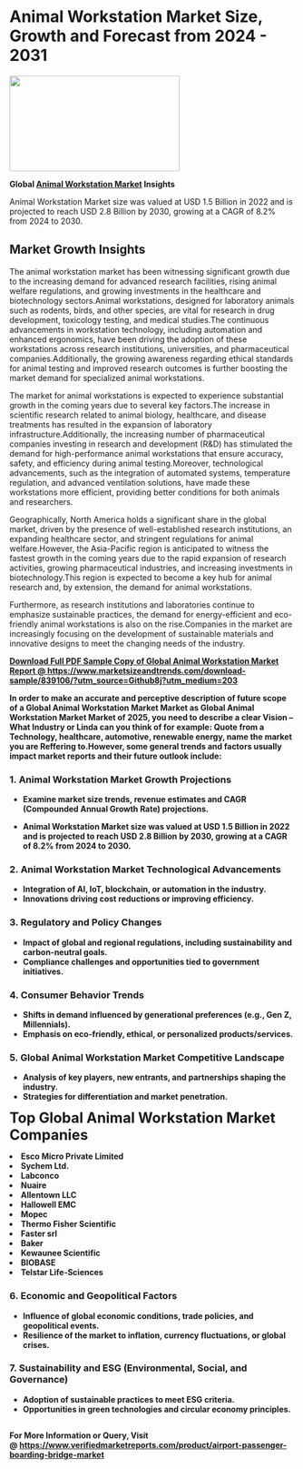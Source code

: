 <H1>Animal Workstation Market Size, Growth and Forecast from 2024 - 2031</H1><img class="aligncenter size-medium wp-image-584254" src="https://thirdeyenews.in/wp-content/uploads/2024/09/Global-Market-Research-300x168.jpeg" alt="" width="300" height="168" /><p><strong>Global&nbsp;<a href="https://www.marketsizeandtrends.com/download-sample/839106/?utm_source=Github8j?utm_medium=203">Animal Workstation Market</a> Insights</strong></p><p>Animal Workstation Market size was valued at USD 1.5 Billion in 2022 and is projected to reach USD 2.8 Billion by 2030, growing at a CAGR of 8.2% from 2024 to 2030.</p><p><h2>Market Growth Insights</h2> <p>The animal workstation market has been witnessing significant growth due to the increasing demand for advanced research facilities, rising animal welfare regulations, and growing investments in the healthcare and biotechnology sectors.Animal workstations, designed for laboratory animals such as rodents, birds, and other species, are vital for research in drug development, toxicology testing, and medical studies.The continuous advancements in workstation technology, including automation and enhanced ergonomics, have been driving the adoption of these workstations across research institutions, universities, and pharmaceutical companies.Additionally, the growing awareness regarding ethical standards for animal testing and improved research outcomes is further boosting the market demand for specialized animal workstations.</p> <p><strong><a href="#"></a></strong></p> <p>The market for animal workstations is expected to experience substantial growth in the coming years due to several key factors.The increase in scientific research related to animal biology, healthcare, and disease treatments has resulted in the expansion of laboratory infrastructure.Additionally, the increasing number of pharmaceutical companies investing in research and development (R&D) has stimulated the demand for high-performance animal workstations that ensure accuracy, safety, and efficiency during animal testing.Moreover, technological advancements, such as the integration of automated systems, temperature regulation, and advanced ventilation solutions, have made these workstations more efficient, providing better conditions for both animals and researchers.</p> <p>Geographically, North America holds a significant share in the global market, driven by the presence of well-established research institutions, an expanding healthcare sector, and stringent regulations for animal welfare.However, the Asia-Pacific region is anticipated to witness the fastest growth in the coming years due to the rapid expansion of research activities, growing pharmaceutical industries, and increasing investments in biotechnology.This region is expected to become a key hub for animal research and, by extension, the demand for animal workstations.</p> <p>Furthermore, as research institutions and laboratories continue to emphasize sustainable practices, the demand for energy-efficient and eco-friendly animal workstations is also on the rise.Companies in the market are increasingly focusing on the development of sustainable materials and innovative designs to meet the changing needs of the industry.</p> <p><strong><a href="#"></p><p><span class=""><strong>Download Full PDF Sample Copy of Global Animal Workstation Market Report</strong> @ <a href="https://www.marketsizeandtrends.com/download-sample/839106/?utm_source=Github8j?utm_medium=203" target="_blank">https://www.marketsizeandtrends.com/download-sample/839106/?utm_source=Github8j?utm_medium=203</a></span></p><p>In order to make an accurate and perceptive description of future scope of a Global&nbsp;Animal Workstation Market Market as Global&nbsp;Animal Workstation Market Market of 2025, you need to describe a clear Vision &ndash; What Industry or Linda can you think of for example: Quote from a Technology, healthcare, automotive, renewable energy, name the market you are Reffering to.However, some general trends and factors usually impact market reports and their future outlook include:</p><h3>1.&nbsp;<strong>Animal Workstation Market Growth Projections</strong></h3><ul><li>Examine market size trends, revenue estimates and CAGR (Compounded Annual Growth Rate) projections.</li><li><p>Animal Workstation Market size was valued at USD 1.5 Billion in 2022 and is projected to reach USD 2.8 Billion by 2030, growing at a CAGR of 8.2% from 2024 to 2030.</p></li></ul><h3>2.&nbsp;<strong>Animal Workstation Market Technological Advancements</strong></h3><ul><li>Integration of AI, IoT, blockchain, or automation in the industry.</li><li>Innovations driving cost reductions or improving efficiency.</li></ul><h3>3.&nbsp;<strong>Regulatory and Policy Changes</strong></h3><ul><li>Impact of global and regional regulations, including sustainability and carbon-neutral goals.</li><li>Compliance challenges and opportunities tied to government initiatives.</li></ul><h3>4.&nbsp;<strong>Consumer Behavior Trends</strong></h3><ul><li>Shifts in demand influenced by generational preferences (e.g., Gen Z, Millennials).</li><li>Emphasis on eco-friendly, ethical, or personalized products/services.</li></ul><h3>5.&nbsp;<strong>Global Animal Workstation Market Competitive Landscape</strong></h3><ul><li>Analysis of key players, new entrants, and partnerships shaping the industry.</li><li>Strategies for differentiation and market penetration.</li></ul><p data-pm-slice="1 1 []"><span style="color: inherit; font-family: inherit; font-size: 25px;">Top Global Animal Workstation Market Companies</span></p><div class="" data-test-id=""><p><li>Esco Micro Private Limited</li><li> Sychem Ltd.</li><li> Labconco</li><li> Nuaire</li><li> Allentown LLC</li><li> Hallowell EMC</li><li> Mopec</li><li> Thermo Fisher Scientific</li><li> Faster srl</li><li> Baker</li><li> Kewaunee Scientific</li><li> BIOBASE</li><li> Telstar Life-Sciences</li></p></div><h3>6.&nbsp;<strong>Economic and Geopolitical Factors</strong></h3><ul><li>Influence of global economic conditions, trade policies, and geopolitical events.</li><li>Resilience of the market to inflation, currency fluctuations, or global crises.</li></ul><h3>7.&nbsp;<strong>Sustainability and ESG (Environmental, Social, and Governance)</strong></h3><ul><li>Adoption of sustainable practices to meet ESG criteria.</li><li>Opportunities in green technologies and circular economy principles.</li></ul><h2><strong style="font-size: 14px;">For More Information or Query, Visit @&nbsp;</strong><a style="background-color: #ffffff; font-size: 14px;" href="https://www.marketsizeandtrends.com/report/animal-workstation-market/" target="_blank">https://www.verifiedmarketreports.com/product/airport-passenger-boarding-bridge-market</a></h2>